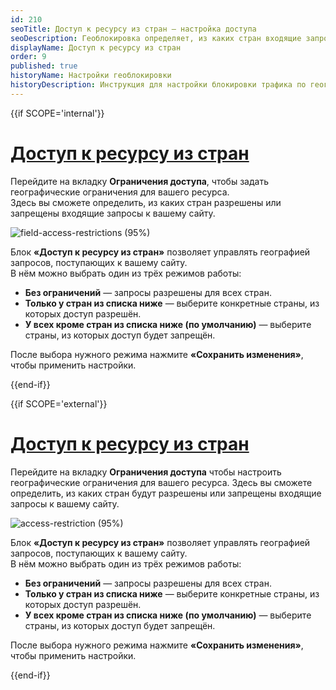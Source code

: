 ```yaml
---
id: 210
seoTitle: Доступ к ресурсу из стран — настройка доступа
seoDescription: Геоблокировка определяет, из каких стран входящие запросы будут разрешены или запрещены. Вы можете настроить 2 варианта ограничения доступа — разрешить или запретить доступ из выбранных стран
displayName: Доступ к ресурсу из стран
order: 9
published: true
historyName: Настройки геоблокировки
historyDescription: Инструкция для настройки блокировки трафика по географическому признаку 
---
```


{{if SCOPE='internal'}}

# [Доступ к ресурсу из стран](access-toresource-from-countries)

Перейдите на вкладку **Ограничения доступа**, чтобы задать географические ограничения для вашего ресурса.  
Здесь вы сможете определить, из каких стран разрешены или запрещены входящие запросы к вашему сайту.

![field-access-restrictions (95%)](https://img.solarspace.pro/docs/field-access-restrictions.jpg "Вкладка «Ограничения доступа»")

Блок **«Доступ к ресурсу из стран»** позволяет управлять географией запросов, поступающих к вашему сайту.  
В нём можно выбрать один из трёх режимов работы:

- **Без ограничений** — запросы разрешены для всех стран.  
- **Только у стран из списка ниже** — выберите конкретные страны, из которых доступ разрешён.  
- **У всех кроме стран из списка ниже (по умолчанию)** — выберите страны, из которых доступ будет запрещён.

После выбора нужного режима нажмите **«Сохранить изменения»**, чтобы применить настройки.


{{end-if}}

{{if SCOPE='external'}}

# [Доступ к ресурсу из стран](access-toresource-from-countries)

Перейдите на вкладку **Ограничения доступа** чтобы настроить географические ограничения для вашего ресурса. Здесь вы сможете определить, из каких стран будут разрешены или запрещены входящие запросы к вашему сайту.

![access-restriction (95%)](https://img.solarspace.pro/docs/partners/web-protection/field-access-restrictions.png "Раздел видов ограничения доступа")

Блок **«Доступ к ресурсу из стран»** позволяет управлять географией запросов, поступающих к вашему сайту.  
В нём можно выбрать один из трёх режимов работы:

- **Без ограничений** — запросы разрешены для всех стран.  
- **Только у стран из списка ниже** — выберите конкретные страны, из которых доступ разрешён.  
- **У всех кроме стран из списка ниже (по умолчанию)** — выберите страны, из которых доступ будет запрещён.

После выбора нужного режима нажмите **«Сохранить изменения»**, чтобы применить настройки.


{{end-if}}